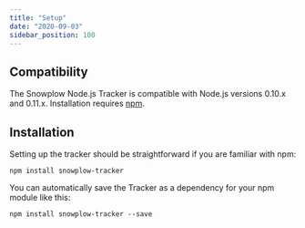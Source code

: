```yaml
---
title: "Setup"
date: "2020-09-03"
sidebar_position: 100
---
```


## Compatibility

The Snowplow Node.js Tracker is compatible with Node.js versions 0.10.x and 0.11.x. Installation requires [npm](https://www.npmjs.org/).

## Installation

Setting up the tracker should be straightforward if you are familiar with npm:

```
npm install snowplow-tracker
```

You can automatically save the Tracker as a dependency for your npm module like this:

```
npm install snowplow-tracker --save
```
